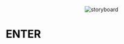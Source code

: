 

<style>
  
  a {
  color: black;
  background-color: transparent;
  text-decoration: none;
}
  a:hover {
   color: grey;
   background-color: transparent;
   text-decoration: none;
  }
  
  </style>


<p align = "center">
<img src="https://cdnb.artstation.com/p/assets/images/images/039/903/475/large/harvey-norman-img-0138.jpg?1627298313" alt="storyboard"> 
  
<a href="storyboards">
<h1> 
  
  ENTER

</h1>
  </a>
 </p>

